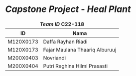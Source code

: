 # *Capstone Project* - *Heal Plant*

<table>
    <thead>
        <tr>
            <td colspan=2 style="text-align:center;"><b><i>Team ID</i> C22-118</b></td>
        </tr>
    </thead>
    <thead>
        <tr>
            <th style="text-align:center;">ID</th>
            <th style="text-align:center;">Nama</th>
        </tr>
    </thead>
    <tbody>
        <tr>
            <td>M120X0173</td>
            <td>Daffa Rayhan Riadi</td>
        </tr>
        <tr>
            <td>M120X0173</td>
            <td>Fajar Maulana Thaariq Alburuuj</td>
        </tr>
        <tr>
            <td>M200X0403</td>
            <td>Novriandi</td>
        </tr>
        <tr>
            <td>M200X0404</td>
            <td>Putri Reghina Hilmi Prasasti</td>
        </tr>
    </tbody>
</table>



